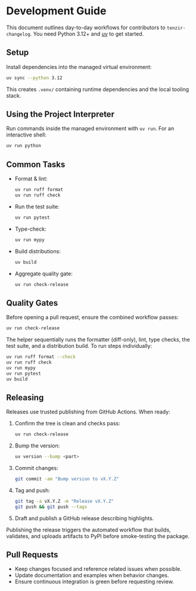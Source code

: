 # Development Guide

This document outlines day-to-day workflows for contributors to
`tenzir-changelog`. You need Python 3.12+ and
[uv](https://docs.astral.sh/uv/) to get started.

## Setup

Install dependencies into the managed virtual environment:

```sh
uv sync --python 3.12
```

This creates `.venv/` containing runtime dependencies and the local tooling
stack.

## Using the Project Interpreter

Run commands inside the managed environment with `uv run`. For an interactive
shell:

```sh
uv run python
```

## Common Tasks

- Format & lint:
  ```sh
  uv run ruff format
  uv run ruff check
  ```
- Run the test suite:
  ```sh
  uv run pytest
  ```
- Type-check:
  ```sh
  uv run mypy
  ```
- Build distributions:
  ```sh
  uv build
  ```

- Aggregate quality gate:
  ```sh
  uv run check-release
  ```

## Quality Gates

Before opening a pull request, ensure the combined workflow passes:

```sh
uv run check-release
```

The helper sequentially runs the formatter (diff-only), lint, type checks, the
test suite, and a distribution build. To run steps individually:

```sh
uv run ruff format --check
uv run ruff check
uv run mypy
uv run pytest
uv build
```

## Releasing

Releases use trusted publishing from GitHub Actions. When ready:

1. Confirm the tree is clean and checks pass:
   ```sh
   uv run check-release
   ```
2. Bump the version:
   ```sh
   uv version --bump <part>
   ```
3. Commit changes:
   ```sh
   git commit -am "Bump version to vX.Y.Z"
   ```
4. Tag and push:
   ```sh
   git tag -a vX.Y.Z -m "Release vX.Y.Z"
   git push && git push --tags
   ```
5. Draft and publish a GitHub release describing highlights.

Publishing the release triggers the automated workflow that builds, validates,
and uploads artifacts to PyPI before smoke-testing the package.

## Pull Requests

- Keep changes focused and reference related issues when possible.
- Update documentation and examples when behavior changes.
- Ensure continuous integration is green before requesting review.
